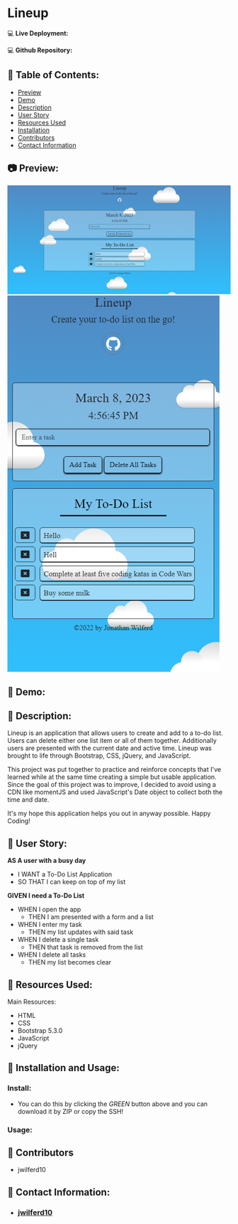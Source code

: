 # Lineup

:computer: **Live Deployment:** 

:computer: **Github Repository:** 

## :open_file_folder: Table of Contents:
  - [Preview](#camera-preview)
  - [Demo](#movie_camera-demo)
  - [Description](#wave-description)
  - [User Story](#book-user-story)
  - [Resources Used](#floppy_disk-resources-used)
  - [Installation](#minidisc-installation-and-usage)
  - [Contributors](#paperclip-contributors)
  - [Contact Information](#e-mail-contact-information)

## :camera: Preview:
<p float="left">
  <img src= "assets/img/LineupDesktop.png"/>
  <img src= "assets/img/LineupMobile480px.png"/>
</p>

## :movie_camera: Demo:


## :wave: Description: 
<p> 
Lineup is an application that allows users to create and add to a to-do list. Users can delete either one list item or all of them together. Additionally users are presented with the current date and active time. Lineup was brought to life through Bootstrap, CSS, jQuery, and JavaScript. 

This project was put together to practice and reinforce concepts that I've learned while at the same time creating a simple but usable application. Since the goal of this project was to improve, I decided to avoid using a CDN like momentJS and used JavaScript's Date object to collect both the time and date. 

It's my hope this application helps you out in anyway possible. Happy Coding!

</p>
  
## :book: User Story:
**AS A user with a busy day**
- I WANT a To-Do List Application 
- SO THAT I can keep on top of my list

**GIVEN I need a To-Do List**
- WHEN I open the app
	- THEN I am presented with a form and a list
- WHEN I enter my task
	- THEN my list updates with said task
- WHEN I delete a single task
	- THEN that task is removed from the list
- WHEN I delete all tasks
	- THEN my list becomes clear 

## :floppy_disk: Resources Used:
Main Resources:
- HTML
- CSS
- Bootstrap 5.3.0
- JavaScript
- jQuery


## :minidisc: Installation and Usage:
### Install:
- You can do this by clicking the *GREEN* button above and you can download it by ZIP or copy the SSH!
### Usage:


## :paperclip: Contributors

- jwilferd10

## :e-mail: Contact Information:
- ### [jwilferd10](https://github.com/jwilferd10)
